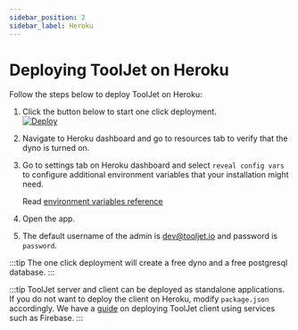 ```yaml
---
sidebar_position: 2
sidebar_label: Heroku
---
```


# Deploying ToolJet on Heroku

Follow the steps below to deploy ToolJet on Heroku:

1. Click the button below to start one click deployment.  
[![Deploy](https://www.herokucdn.com/deploy/button.svg)](https://heroku.com/deploy?template=https://github.com/tooljet/tooljet/tree/main)

2. Navigate to Heroku dashboard and go to resources tab to verify that the dyno is turned on.
3. Go to settings tab on Heroku dashboard and select `reveal config vars` to configure additional environment variables that your installation might need.   

    Read [environment variables reference](/docs/deployment/env-vars)
4. Open the app.
5. The default username of the admin is dev@tooljet.io and password is `password`.

:::tip
The one click deployment will create a free dyno and a free postgresql database.
:::

:::tip
ToolJet server and client can be deployed as standalone applications. If you do not want to deploy the client on Heroku, modify `package.json` accordingly. We have a [guide](/docs/deployment/client) on deploying ToolJet client using services such as Firebase.
:::
